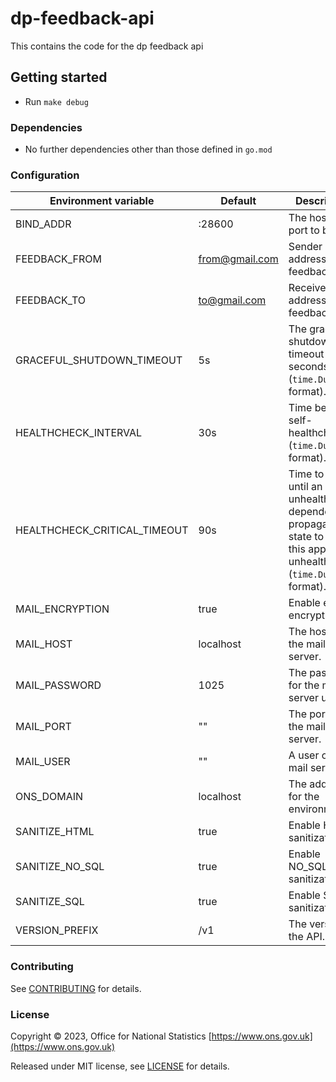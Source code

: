 # dp-feedback-api

This contains the code for the dp feedback api

## Getting started

* Run `make debug`

### Dependencies

* No further dependencies other than those defined in `go.mod`

### Configuration

| Environment variable         | Default   | Description
| ---------------------------- | --------- | -----------
| BIND_ADDR                    | :28600    | The host and port to bind to.
| FEEDBACK_FROM                | [from@gmail.com](to@gmail.com) | Sender email address for feedback.
| FEEDBACK_TO                  | [to@gmail.com](to@gmail.com) | Receiver email address for feedback.
| GRACEFUL_SHUTDOWN_TIMEOUT    | 5s        | The graceful shutdown timeout in seconds (`time.Duration` format).
| HEALTHCHECK_INTERVAL         | 30s       | Time between self-healthchecks (`time.Duration` format).
| HEALTHCHECK_CRITICAL_TIMEOUT | 90s       | Time to wait until an unhealthy dependent propagates its state to make this app unhealthy (`time.Duration` format).
| MAIL_ENCRYPTION              | true      | Enable email encryption.
| MAIL_HOST                    | localhost | The host for the mail server.
| MAIL_PASSWORD                | 1025      | The password for the mail server user.
| MAIL_PORT                    | ""        | The port for the mail server.
| MAIL_USER                    | ""        | A user on the mail server.
| ONS_DOMAIN                   | localhost | The address for the environment.
| SANITIZE_HTML                | true      | Enable HTML sanitization.
| SANITIZE_NO_SQL              | true      | Enable NO_SQL sanitization.
| SANITIZE_SQL                 | true      | Enable SQL sanitization.
| VERSION_PREFIX               | /v1       | The version of the API.

### Contributing

See [CONTRIBUTING](CONTRIBUTING.md) for details.

### License

Copyright © 2023, Office for National Statistics [https://www.ons.gov.uk](https://www.ons.gov.uk)

Released under MIT license, see [LICENSE](LICENSE.md) for details.
